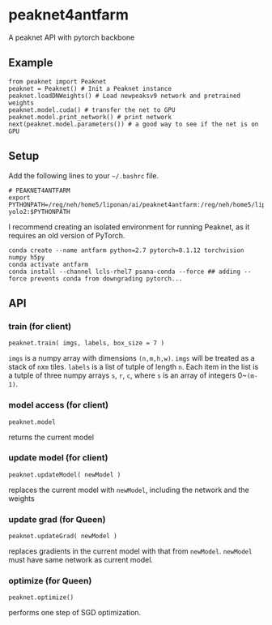 # peaknet4antfarm
A peaknet API with pytorch backbone


## Example

```
from peaknet import Peaknet
peaknet = Peaknet() # Init a Peaknet instance
peaknet.loadDNWeights() # Load newpeaksv9 network and pretrained weights 
peaknet.model.cuda() # transfer the net to GPU
peaknet.model.print_network() # print network 
next(peaknet.model.parameters()) # a good way to see if the net is on GPU
```

## Setup

Add the following lines to your `~/.bashrc` file.
```
# PEAKNET4ANTFARM
export PYTHONPATH=/reg/neh/home5/liponan/ai/peaknet4antfarm:/reg/neh/home5/liponan/ai/pytorch-yolo2:$PYTHONPATH
```

I recommend creating an isolated environment for running Peaknet, as it requires an old version of PyTorch.
```
conda create --name antfarm python=2.7 pytorch=0.1.12 torchvision numpy h5py
conda activate antfarm
conda install --channel lcls-rhel7 psana-conda --force ## adding --force prevents conda from downgrading pytorch...
```


## API

### train (for client)
```
peaknet.train( imgs, labels, box_size = 7 )
```

`imgs` is a numpy array with dimensions `(n,m,h,w)`. `imgs` will be treated as a stack of `n`x`m` tiles.
`labels` is a list of tutple of length `n`. Each item in the list is a tutple of three numpy arrays `s`, `r`, `c`, where `s` is an array of integers 0~`(m-1)`.

### model access (for client)
```
peaknet.model
```
returns the current model

### update model (for client)
```
peaknet.updateModel( newModel )
```
replaces the current model with `newModel`, including the network and the weights

### update grad (for Queen)
```
peaknet.updateGrad( newModel )
```
replaces gradients in the current model with that from `newModel`. `newModel` must have same network as current model.

### optimize (for Queen)
```
peaknet.optimize()
```
performs one step of SGD optimization.
